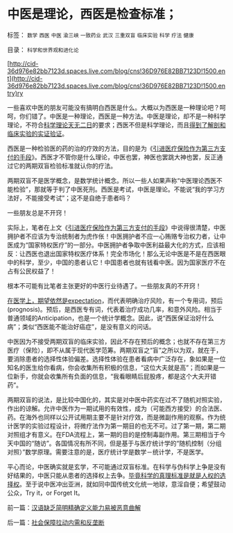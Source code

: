# 中医是理论，西医是检查标准；

标签： `数学` `西医` `中医` `渝三峡` `一致药业` `武汉` `三重双盲` `临床实验` `科学` `疗法` `健康` 

目录： `科学和世界观和进化论`

[](../../../2009/5/13/中医是理论，西医是检查标准；.md)[http://cid-36d976e82bb7123d.spaces.live.com/blog/cns!36D976E82BB7123D!1500.ent](http://cid-36d976e82bb7123d.spaces.live.com/blog/cns!36D976E82BB7123D!1500.entry)ry

一些喜欢中医的朋友可能没有搞明白西医是什么。大概以为西医是一种理论吧？呵呵，你们错了。中医是一种理论，西医是一种方法。中医是理论，却不是一种科学理论，不符合[科学理论天无二日](../../../2010/6/11/“天无二日，法无二纲”单一断言规则.md)的要求；西医不但是科学理论，而且[得到了解剖和临床实验的实证验证](../../../2009/12/22/什么是科学？科学实证性和理论和哲学.md)。

西医是一种检验医的药的治的疗效的方法，目的是为《[引进医疗保险作为第三方支付的手段](../../../2008/10/19/避免行政干预强行推销中医作为医疗保障.md)》。西医才不管你是什么理论，中医也罢，神医也罢跳大神也罢，反正通过它的两期双盲检验标准就认你的疗法。

两期双盲不是医学概念，是数学统计概念。所以一些人如果声称“中医理论西医不能检验”，那就等于判了中医死刑。西医是考试，中医是理论。不能说“我的学习方法好，不能接受考试”；这不是自绝于患者吗？

一些朋友总是不开窍！



实际上，笔者在上文《[引进医疗保险作为第三方支付的手段](../../../2008/10/19/避免行政干预强行推销中医作为医疗保障.md)》中说得很清楚，中医拥护者不应该为专治统制者为虎作伥！中医拥护者不应一心贿赂专治权力者，让中医成为“国家特权医疗”的一部分。中医拥护者争取中医利益最大化的方式，应该相反：让西医也退出国家特权医疗体系！完全市场化！那么无论中医是不是在西医眼中的科学，至少，中国的患者认它！中国患者也就有钱看中医。因为国家医疗不在占有公民权益了！

根本不可能有比笔者主张更好的中医行业待遇了。一些朋友真的不开窍！

[在医学上，期望依然是expectation](../../../2009/4/4/期望，预期和选择性体验；有调查也没有发言权.md)，而代表明确治疗风险，有一个专用词，预后(prognosis)。预后，是西医专有词，代表着治疗成功几率，和意外风险。相当于普通领域的Anticipation，也是一个统计学概念。因此，说“西医保证治好什么病”；类似“西医能不能治好癌症”，是没有意义的问话。

中医因为不接受两期双盲的临床实验，因此不存在预后的概念；也就不存在第三方医疗（保险），即不从属于现代医学范筹。两期双盲之“盲”之所以为双，就在于，要消除患者的选择性体验偏差。选择性体验在患者看病中广泛存在，象如果是一位知名的医生给你看病，你会收集所有积极的信息，“这位大夫就是高”；而如果是一位新手，你就会收集所有负面的信息，“我看眼睛后屁股疼，都是这个大夫开错药”。



两期双盲的说法，是比较中国化的，其实是对中医中药实在过不了随机对照实验，作出的谅解。允许中医作为一期试用的有效性，成为（可能西方接受）的合法医、药。在海外也同样以公开试用期主要不是针对疗效，而是微副作用的观察。作为统计医学的实验过程设计，将微疗法作为第一期目的也无不可。过了第一期，第二期对照组才有意义。在FDA流程上，第一期的目的是控制毒副作用。第三期相当于今天中国的“随访”。各国情况有所不同，但是基于与医疗统计学的“随机控制（分组对照）”数学原理。需要注意的是，医疗统计学是数学－统计学，不是医学。



平心而论，中医确实就是玄学，不可能通过双盲标准。在科学与伪科学上争是没有好结果的，中医只能从患者的选择权上去争。[毕竟科学的真理标准是就是人权的选择权](../../../2009/12/4/科学的真理标准和绝对的“真理标准”.md)。至于说中医冲出亚洲，就如同中国传统文化统一地球，意淫自便；希望鼓动公众，Try
it，or Forget It。

前一篇：[汉语缺乏简明精确定义能力易被恶意曲解](../../../2009/5/12/汉语缺乏简明精确定义能力易被恶意曲解.md)

后一篇：[社会保障拉动内需和反垄断](../../../2009/5/13/社会保障拉动内需和反垄断.md)